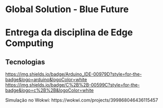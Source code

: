 # Global Solution - Blue Future
# Entrega da disciplina de Edge Computing
## Tecnologias
https://img.shields.io/badge/Arduino_IDE-00979D?style=for-the-badge&logo=arduino&logoColor=white
https://img.shields.io/badge/C%2B%2B-00599C?style=for-the-badge&logo=c%2B%2B&logoColor=white
<p>Simulação no Wokwi: https://wokwi.com/projects/399868046436115457</p>
